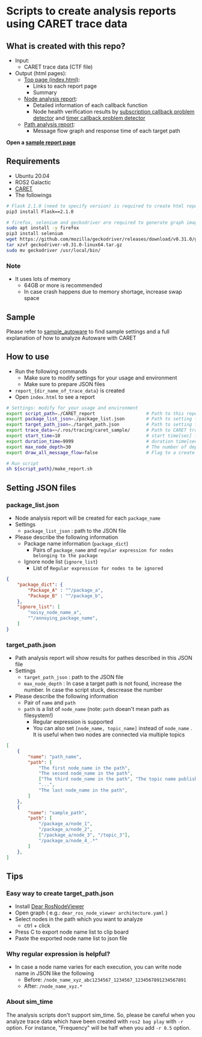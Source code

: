 # Scripts to create analysis reports using CARET trace data

## What is created with this repo?

- Input:
    - CARET trace data (CTF file)
- Output (html pages):
    - [Top page (index.html)](./top):
        - Links to each report page
        - Summary
    - [Node analysis report](./analyze_node):
        - Detailed information of each callback function
        - Node health verification results by [subscription callback problem detector](./check_callback_sub) and [timer callback problem detector](./check_callback_timer)
    - [Path analysis report](./analyze_path):
        - Message flow graph and response time of each target path

<b>Open a [sample report page](https://tier4.github.io/CARET_report/)</b>

## Requirements

- Ubuntu 20.04
- ROS2 Galactic
- [CARET](https://github.com/tier4/caret)
- The followings

```sh
# Flask 2.1.0 (need to specify version) is required to create html report pages
pip3 install Flask==2.1.0

# firefox, selenium and geckodriver are required to generate graph image files
sudo apt install -y firefox
pip3 install selenium
wget https://github.com/mozilla/geckodriver/releases/download/v0.31.0/geckodriver-v0.31.0-linux64.tar.gz
tar xzvf geckodriver-v0.31.0-linux64.tar.gz
sudo mv geckodriver /usr/local/bin/
```

### Note
- It uses lots of memory
    - 64GB or more is recommended
    - In case crash happens due to memory shortage, increase swap space

## Sample

Please refer to [sample_autoware](./sample_autoware) to find sample settings and a full explanation of how to analyze Autoware with CARET

## How to use

- Run the following commands
    - Make sure to modify settings for your usage and environment
    - Make sure to prepare JSON files
- `report_{dir_name_of_trace_data}` is created
- Open `index.html` to see a report

```sh
# Settings: modify for your usage and environment
export script_path=./CARET_report                   # Path to this repo cloned
export package_list_json=./package_list.json        # Path to setting file you prepare
export target_path_json=./target_path.json          # Path to setting file you prepare
export trace_data=~/.ros/tracing/caret_sample/      # Path to CARET trace data (CTF file)
export start_time=10                                # start time[sec] for analysis
export duration_time=9999                           # duration time[sec] for analysis
export max_node_depth=30                            # The number of depth to search path
export draw_all_message_flow=false                  # Flag to a create message flow graph for a whole time period (this will increase report creation time)

# Run script
sh ${script_path}/make_report.sh
```

## Setting JSON files

### package_list.json
- Node analysis report will be created for each `package_name`
- Settings
    - `package_list_json` : path to the JSON file
- Please describe the following information
    - Package name information (`package_dict`)
        - Pairs of `package_name` and `regular expression for nodes belonging to the package`
    - Ignore node list (`ignore_list`)
        - List of `Regular expression for nodes to be ignored`

```json:package_list.json
{
    "package_dict": {
        "Package_A" : "^/package_a",
        "Package_B" : "^/package_b",
    },
    "ignore_list": [
        "noisy_node_name_a",
        "^/annoying_package_name",
    ]
}
```

### target_path.json

- Path analysis report will show results for pathes described in this JSON file
- Settings
    - `target_path_json` : path to the JSON file
    - `max_node_depth` : In case a target path is not found, increase the number. In case the script stuck, descrease the number
- Please describe the following information
    - Pair of `name` and `path`
    - `path` is a list of `node_name` (note: `path` doean't mean path as filesystem!)
        - Regular expression is supported
        - You can also set `[node_name, topic_name]` instead of `node_name` . It is useful when two nodes are connected via multiple topics


```json:target_path.json
[
    {
        "name": "path_name",
        "path": [
            "The first node_name in the path",
            "The second node_name in the path",
            ["The third node_name in the path", "The topic name published by the third node"]
            "...",
            "The last node_name in the path",
        ]
    },
    {
        "name": "sample_path",
        "path": [
            "/package_a/node_1",
            "/package_a/node_2",
            ["/package_a/node_3", "/topic_3"],
            "/package_a/node_4_.*"
        ]
    },
]
```

## Tips

### Easy way to create target_path.json

- Install [Dear RosNodeViewer](https://github.com/takeshi-iwanari/dear_ros_node_viewer)
- Open graph ( e.g.: `dear_ros_node_viewer architecture.yaml` )
- Select nodes in the path which you want to analyze
    - ctrl + click
- Press C to export node name list to clip board
- Paste the exported node name list to json file


### Why regular expression is helpful?
- In case a node name varies for each execution, you can write node name in JSON like the following
    - Before: `/node_name_xyz_abc1234567_1234567_1234567891234567891`
    - After: `/node_name_xyz.*`

### About sim_time
The analysis scripts don't support sim_time. So, please be careful when you analyze trace data which have been created with `ros2 bag play` with `-r` option. For instance, "Frequency" will be half when you add `-r 0.5` option.
